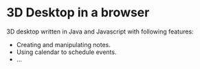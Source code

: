 # 3D Desktop in a browser
3D desktop written in Java and Javascript with following features:
* Creating and manipulating notes.
* Using calendar to schedule events.
* ...
